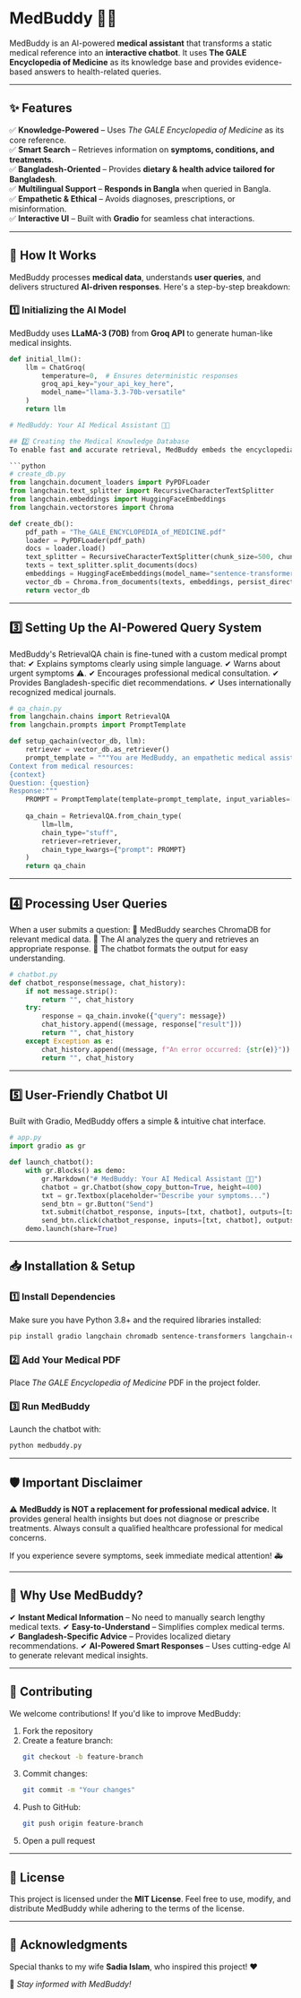 # MedBuddy 🏥🤖  
MedBuddy is an AI-powered **medical assistant** that transforms a static medical reference into an **interactive chatbot**. It uses **The GALE Encyclopedia of Medicine** as its knowledge base and provides evidence-based answers to health-related queries.  

---

## ✨ Features  
✅ **Knowledge-Powered** – Uses *The GALE Encyclopedia of Medicine* as its core reference.  
✅ **Smart Search** – Retrieves information on **symptoms, conditions, and treatments**.  
✅ **Bangladesh-Oriented** – Provides **dietary & health advice tailored for Bangladesh**.  
✅ **Multilingual Support** – **Responds in Bangla** when queried in Bangla.  
✅ **Empathetic & Ethical** – Avoids diagnoses, prescriptions, or misinformation.  
✅ **Interactive UI** – Built with **Gradio** for seamless chat interactions.  

---

## 🚀 How It Works  

MedBuddy processes **medical data**, understands **user queries**, and delivers structured **AI-driven responses**. Here's a step-by-step breakdown:  

### 1️⃣ Initializing the AI Model  
MedBuddy uses **LLaMA-3 (70B)** from **Groq API** to generate human-like medical insights.  

```python
def initial_llm():
    llm = ChatGroq(
        temperature=0,  # Ensures deterministic responses
        groq_api_key="your_api_key_here",
        model_name="llama-3.3-70b-versatile"
    )
    return llm

# MedBuddy: Your AI Medical Assistant 🏥🤖

## 2️⃣ Creating the Medical Knowledge Database
To enable fast and accurate retrieval, MedBuddy embeds the encyclopedia into ChromaDB.

```python
# create_db.py
from langchain.document_loaders import PyPDFLoader
from langchain.text_splitter import RecursiveCharacterTextSplitter
from langchain.embeddings import HuggingFaceEmbeddings
from langchain.vectorstores import Chroma

def create_db():
    pdf_path = "The_GALE_ENCYCLOPEDIA_of_MEDICINE.pdf"
    loader = PyPDFLoader(pdf_path)
    docs = loader.load()
    text_splitter = RecursiveCharacterTextSplitter(chunk_size=500, chunk_overlap=50)
    texts = text_splitter.split_documents(docs)
    embeddings = HuggingFaceEmbeddings(model_name="sentence-transformers/all-MiniLM-L6-v2")
    vector_db = Chroma.from_documents(texts, embeddings, persist_directory="./chroma_db")
    return vector_db
```

---

## 3️⃣ Setting Up the AI-Powered Query System
MedBuddy's RetrievalQA chain is fine-tuned with a custom medical prompt that:
✔ Explains symptoms clearly using simple language.
✔ Warns about urgent symptoms ⚠️.
✔ Encourages professional medical consultation.
✔ Provides Bangladesh-specific diet recommendations.
✔ Uses internationally recognized medical journals.

```python
# qa_chain.py
from langchain.chains import RetrievalQA
from langchain.prompts import PromptTemplate

def setup_qachain(vector_db, llm):
    retriever = vector_db.as_retriever()
    prompt_template = """You are MedBuddy, an empathetic medical assistant focused on providing evidence-based health information.
Context from medical resources:
{context}
Question: {question}
Response:"""
    PROMPT = PromptTemplate(template=prompt_template, input_variables=["context", "question"])
    
    qa_chain = RetrievalQA.from_chain_type(
        llm=llm,
        chain_type="stuff",
        retriever=retriever,
        chain_type_kwargs={"prompt": PROMPT}
    )
    return qa_chain
```

---

## 4️⃣ Processing User Queries
When a user submits a question:
🔹 MedBuddy searches ChromaDB for relevant medical data.
🔹 The AI analyzes the query and retrieves an appropriate response.
🔹 The chatbot formats the output for easy understanding.

```python
# chatbot.py
def chatbot_response(message, chat_history):
    if not message.strip():
        return "", chat_history
    try:
        response = qa_chain.invoke({"query": message})
        chat_history.append((message, response["result"]))
        return "", chat_history
    except Exception as e:
        chat_history.append((message, f"An error occurred: {str(e)}"))
        return "", chat_history
```

---

## 5️⃣ User-Friendly Chatbot UI
Built with Gradio, MedBuddy offers a simple & intuitive chat interface.

```python
# app.py
import gradio as gr

def launch_chatbot():
    with gr.Blocks() as demo:
        gr.Markdown("# MedBuddy: Your AI Medical Assistant 🏥🤖")
        chatbot = gr.Chatbot(show_copy_button=True, height=400)
        txt = gr.Textbox(placeholder="Describe your symptoms...")
        send_btn = gr.Button("Send")
        txt.submit(chatbot_response, inputs=[txt, chatbot], outputs=[txt, chatbot])
        send_btn.click(chatbot_response, inputs=[txt, chatbot], outputs=[txt, chatbot])
    demo.launch(share=True)
```

---

## 📥 Installation & Setup

### 1️⃣ Install Dependencies
Make sure you have Python 3.8+ and the required libraries installed:

```sh
pip install gradio langchain chromadb sentence-transformers langchain-community langchain-groq
```

### 2️⃣ Add Your Medical PDF
Place *The GALE Encyclopedia of Medicine* PDF in the project folder.

### 3️⃣ Run MedBuddy
Launch the chatbot with:

```sh
python medbuddy.py
```

---

## 🛡️ Important Disclaimer
⚠️ **MedBuddy is NOT a replacement for professional medical advice.** It provides general health insights but does not diagnose or prescribe treatments. Always consult a qualified healthcare professional for medical concerns.

If you experience severe symptoms, seek immediate medical attention! 🚑

---

## 📌 Why Use MedBuddy?
✔ **Instant Medical Information** – No need to manually search lengthy medical texts.
✔ **Easy-to-Understand** – Simplifies complex medical terms.
✔ **Bangladesh-Specific Advice** – Provides localized dietary recommendations.
✔ **AI-Powered Smart Responses** – Uses cutting-edge AI to generate relevant medical insights.

---

## 🤝 Contributing
We welcome contributions! If you'd like to improve MedBuddy:

1. Fork the repository
2. Create a feature branch:
   ```sh
   git checkout -b feature-branch
   ```
3. Commit changes:
   ```sh
   git commit -m "Your changes"
   ```
4. Push to GitHub:
   ```sh
   git push origin feature-branch
   ```
5. Open a pull request

---

## 📜 License
This project is licensed under the **MIT License**. Feel free to use, modify, and distribute MedBuddy while adhering to the terms of the license.

---

## 🌟 Acknowledgments
Special thanks to my wife **Sadia Islam**, who inspired this project! ❤️
 

🚀 *Stay informed with MedBuddy!*  
